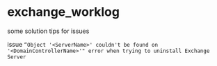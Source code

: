# exchange_worklog
some solution tips for issues  

issue `“Object '<ServerName>' couldn't be found on '<DomainControllerName>'" error when trying to uninstall Exchange Server`
